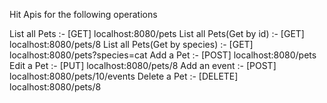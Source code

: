 Hit Apis for the following operations

List all Pets :- [GET] localhost:8080/pets
List all Pets(Get by id) :- [GET] localhost:8080/pets/8
List all Pets(Get by species) :- [GET] localhost:8080/pets?species=cat
Add a Pet :- [POST] localhost:8080/pets
Edit a Pet :- [PUT] localhost:8080/pets/8
Add an event :- [POST] localhost:8080/pets/10/events
Delete a Pet :- [DELETE] localhost:8080/pets/8

